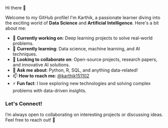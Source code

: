  Hi there 👋

Welcome to my GitHub profile! I'm Karthik, a passionate learner diving into the exciting world of **Data Science** and **Artificial Intelligence**. Here's a bit about me:

- 🔭 **Currently working on**: Deep learning projects to solve real-world problems.
- 🌱 **Currently learning**: Data science, machine learning, and AI techniques.
- 👯 **Looking to collaborate on**: Open-source projects, research papers, and innovative AI solutions.
- 💬 **Ask me about**: Python, R, SQL, and anything data-related!
- 📫 **How to reach me**: [@karthik151102](https://github.com/karthik151102)  
- ⚡ **Fun fact**: I love exploring new technologies and solving complex problems with data-driven insights.



### **Let's Connect!**
I’m always open to collaborating on interesting projects or discussing ideas. Feel free to reach out! 🚀
